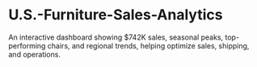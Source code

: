 # U.S.-Furniture-Sales-Analytics
An interactive dashboard showing $742K sales, seasonal peaks, top-performing chairs, and regional trends, helping optimize sales, shipping, and operations.
